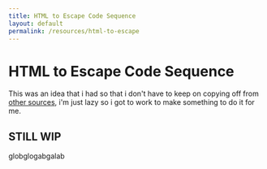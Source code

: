 ```yaml
---
title: HTML to Escape Code Sequence
layout: default
permalink: /resources/html-to-escape
---
```


# HTML to Escape Code Sequence

This was an idea that i had so that i don't have to keep on copying off from <a href="" target="_blank">other sources</a>, i'm just lazy so i got to work to make something to do it for me.

<div id="escape-table"></div>

## STILL WIP

<script src="http://ajax.googleapis.com/ajax/libs/jquery/1.7.1/jquery.min.js"></script>
<script src="https://cdnjs.cloudflare.com/ajax/libs/PapaParse/4.1.2/papaparse.js"></script>
<script>function arrayToTable(a){var r=$("<table></table>");return $(a).each(function(a,e){var t=$("<tr></tr>");$(e).each(function(a,e){t.append($("<td>"+e+"</td>"))}),r.append(t)}),r}$.ajax({type:"GET",url:"https://arifhamed.com/static/others/htmlescape.csv",success:function(a){$("#escape-table").append(arrayToTable(Papa.parse(a).data))}});</script>

globglogabgalab